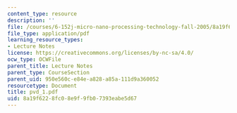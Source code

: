 ```yaml
---
content_type: resource
description: ''
file: /courses/6-152j-micro-nano-processing-technology-fall-2005/8a19f6228fc08e9f9fb07393eabe5d67_pvd_1.pdf
file_type: application/pdf
learning_resource_types:
- Lecture Notes
license: https://creativecommons.org/licenses/by-nc-sa/4.0/
ocw_type: OCWFile
parent_title: Lecture Notes
parent_type: CourseSection
parent_uid: 950e560c-e84e-a828-a85a-111d9a360052
resourcetype: Document
title: pvd_1.pdf
uid: 8a19f622-8fc0-8e9f-9fb0-7393eabe5d67
---
```

